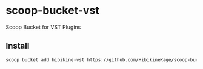 # scoop-bucket-vst
Scoop Bucket for VST Plugins

## Install
```bash
scoop bucket add hibikine-vst https://github.com/HibikineKage/scoop-bucket-vst
```
